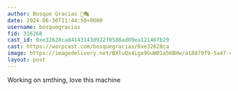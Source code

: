```yaml
---
author: Bosque Gracias 🎩🎭
date: 2024-06-30T11:44:50+0000
username: bosquegracias
fid: 316268
cast_id: 0xe32628cad4143143d922f0588ad09ea12146fb29
cast: https://warpcast.com/bosquegracias/0xe32628ca
image: https://imagedelivery.net/BXluQx4ige9GuW0Ia56BHw/a18879f9-5a47-4ec3-d3dc-ba3cbfbae500/original
layout: post
---
```

Working on smthing, love this machine  

<img src='https://imagedelivery.net/BXluQx4ige9GuW0Ia56BHw/a18879f9-5a47-4ec3-d3dc-ba3cbfbae500/original' alt='' referrerpolicy='no-referrer'/>